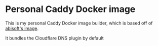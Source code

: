 Personal Caddy Docker image
===========================

This is my personal Caddy Docker image builder,
which is based off of [abisoft's image](https://github.com/abiosoft/caddy-docker).

It bundles the Cloudflare DNS plugin by default

